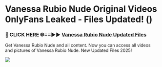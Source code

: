 # Vanessa Rubio Nude Original Videos 0nlyFans Leaked - Files Updated! ()

<h3>🔴 CLICK HERE 🌐==►► <a href="https://tinyurl.com/2p9ay9w9" rel="nofollow">Vanessa Rubio Nude Updated Files</a></h3>

Get Vanessa Rubio Nude and all content. Now you can access all videos and pictures of Vanessa Rubio Nude. New Updated Files 2025!

[![](https://i.imgur.com/KQgVmj3.gif)](https://tinyurl.com/2p9ay9w9)
